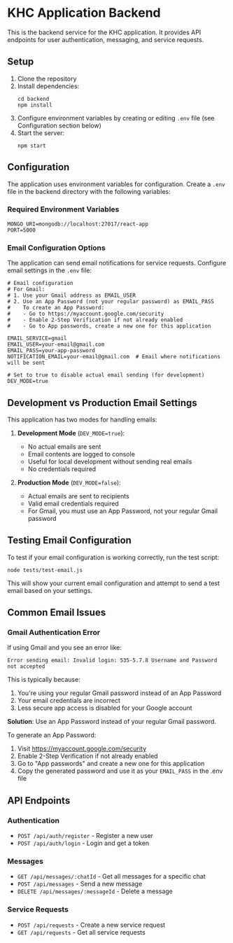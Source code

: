 # KHC Application Backend

This is the backend service for the KHC application. It provides API endpoints for user authentication, messaging, and service requests.

## Setup

1. Clone the repository
2. Install dependencies:
   ```
   cd backend
   npm install
   ```
3. Configure environment variables by creating or editing `.env` file (see Configuration section below)
4. Start the server:
   ```
   npm start
   ```

## Configuration

The application uses environment variables for configuration. Create a `.env` file in the backend directory with the following variables:

### Required Environment Variables

```
MONGO_URI=mongodb://localhost:27017/react-app
PORT=5000
```

### Email Configuration Options

The application can send email notifications for service requests. Configure email settings in the `.env` file:

```
# Email configuration
# For Gmail: 
# 1. Use your Gmail address as EMAIL_USER
# 2. Use an App Password (not your regular password) as EMAIL_PASS
#    To create an App Password: 
#    - Go to https://myaccount.google.com/security
#    - Enable 2-Step Verification if not already enabled
#    - Go to App passwords, create a new one for this application

EMAIL_SERVICE=gmail
EMAIL_USER=your-email@gmail.com
EMAIL_PASS=your-app-password
NOTIFICATION_EMAIL=your-email@gmail.com  # Email where notifications will be sent

# Set to true to disable actual email sending (for development)
DEV_MODE=true
```

## Development vs Production Email Settings

This application has two modes for handling emails:

1. **Development Mode** (`DEV_MODE=true`): 
   - No actual emails are sent
   - Email contents are logged to console
   - Useful for local development without sending real emails
   - No credentials required

2. **Production Mode** (`DEV_MODE=false`):
   - Actual emails are sent to recipients
   - Valid email credentials required
   - For Gmail, you must use an App Password, not your regular Gmail password

## Testing Email Configuration

To test if your email configuration is working correctly, run the test script:

```
node tests/test-email.js
```

This will show your current email configuration and attempt to send a test email based on your settings.

## Common Email Issues

### Gmail Authentication Error

If using Gmail and you see an error like:
```
Error sending email: Invalid login: 535-5.7.8 Username and Password not accepted
```

This is typically because:

1. You're using your regular Gmail password instead of an App Password
2. Your email credentials are incorrect
3. Less secure app access is disabled for your Google account

**Solution**: Use an App Password instead of your regular Gmail password.

To generate an App Password:
1. Visit https://myaccount.google.com/security
2. Enable 2-Step Verification if not already enabled
3. Go to "App passwords" and create a new one for this application
4. Copy the generated password and use it as your `EMAIL_PASS` in the .env file

## API Endpoints

### Authentication
- `POST /api/auth/register` - Register a new user
- `POST /api/auth/login` - Login and get a token

### Messages
- `GET /api/messages/:chatId` - Get all messages for a specific chat
- `POST /api/messages` - Send a new message
- `DELETE /api/messages/:messageId` - Delete a message

### Service Requests
- `POST /api/requests` - Create a new service request
- `GET /api/requests` - Get all service requests

